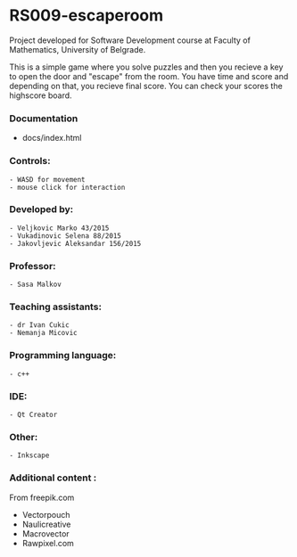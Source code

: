 # RS009-escaperoom

Project developed for Software Development course at Faculty of Mathematics, University of Belgrade.

This is a simple game where you solve puzzles and then you recieve a key to open the door and "escape" from the room. You have time and score and depending on that, you recieve final score. You can check your scores the highscore board.

### Documentation
- docs/index.html

### Controls:
	- WASD for movement
	- mouse click for interaction

### Developed by:
	- Veljkovic Marko 43/2015
	- Vukadinovic Selena 88/2015
	- Jakovljevic Aleksandar 156/2015

### Professor:
	- Sasa Malkov

### Teaching assistants:
	- dr Ivan Cukic
	- Nemanja Micovic

### Programming language:
	- c++

### IDE:
	- Qt Creator

### Other:
	- Inkscape

### Additional content :
From freepik.com
- Vectorpouch
- Naulicreative
- Macrovector
- Rawpixel.com
